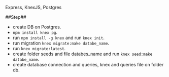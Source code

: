 Express, KnexJS, Postgres


##Step##

- create DB on Postgres.
- `npm install knex pg`.
- run `npm install -g knex` and run `knex init`.
- run migration `knex migrate:make databe_name`.
- run `knex migrate:latest`.
- create folder seeds and file databes_name and run `knex seed:make databe_name`.
- create database connection and queries, knex and queries file on folder db.
